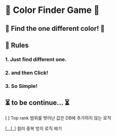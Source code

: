 # 👀 Color Finder Game 👀

## 🎨 Find the one different color! 🎨

## 🧾 Rules
### 1. Just find different one.
### 2. and then Click!
### 3. So Simple!

## ⏳ to be continue... ⏳

[ ] Top rank 범위를 벗어난 값은 DB에 추가하지 않는 로직 

[__[_] 컬러 중복 방지 로직 짜기
